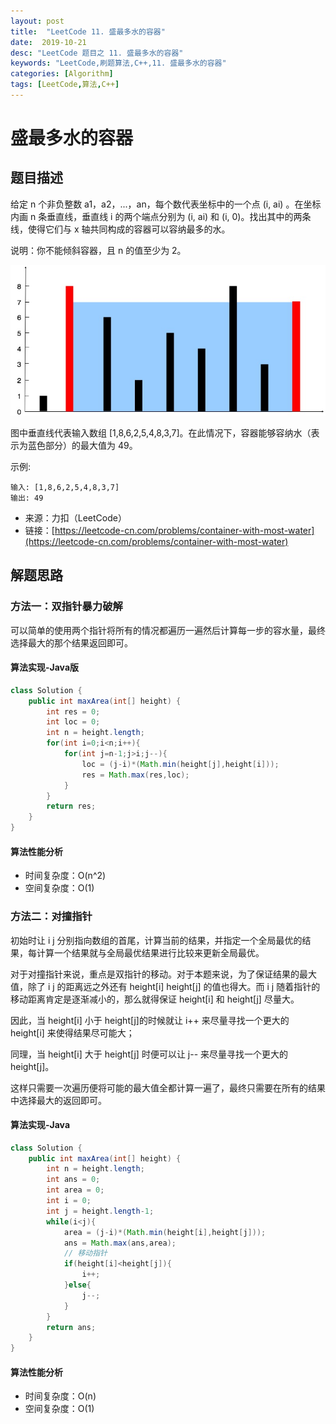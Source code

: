 ```yaml
---
layout: post
title:  "LeetCode 11. 盛最多水的容器"
date:  2019-10-21
desc: "LeetCode 题目之 11. 盛最多水的容器"
keywords: "LeetCode,刷题算法,C++,11. 盛最多水的容器"
categories: [Algorithm]
tags: [LeetCode,算法,C++]
---
```

# 盛最多水的容器

## 题目描述

给定 n 个非负整数 a1，a2，...，an，每个数代表坐标中的一个点 (i, ai) 。在坐标内画 n 条垂直线，垂直线 i 的两个端点分别为 (i, ai) 和 (i, 0)。找出其中的两条线，使得它们与 x 轴共同构成的容器可以容纳最多的水。

说明：你不能倾斜容器，且 n 的值至少为 2。

![image](/assets/images/2019/2019-10/6.jpg)

图中垂直线代表输入数组 [1,8,6,2,5,4,8,3,7]。在此情况下，容器能够容纳水（表示为蓝色部分）的最大值为 49。

示例:

```
输入: [1,8,6,2,5,4,8,3,7]
输出: 49
```
- 来源：力扣（LeetCode）
- 链接：[https://leetcode-cn.com/problems/container-with-most-water](https://leetcode-cn.com/problems/container-with-most-water)

## 解题思路

### 方法一：双指针暴力破解

可以简单的使用两个指针将所有的情况都遍历一遍然后计算每一步的容水量，最终选择最大的那个结果返回即可。

#### 算法实现-Java版

```java
class Solution {
    public int maxArea(int[] height) {
        int res = 0;
        int loc = 0;
        int n = height.length;
        for(int i=0;i<n;i++){
            for(int j=n-1;j>i;j--){
                loc = (j-i)*(Math.min(height[j],height[i]));
                res = Math.max(res,loc);
            }
        }
        return res;
    }
}
```

#### 算法性能分析

- 时间复杂度：O(n^2)
- 空间复杂度：O(1)

### 方法二：对撞指针

初始时让 i j 分别指向数组的首尾，计算当前的结果，并指定一个全局最优的结果，每计算一个结果就与全局最优结果进行比较来更新全局最优。

对于对撞指针来说，重点是双指针的移动。对于本题来说，为了保证结果的最大值，除了 i j 的距离远之外还有 height[i] height[j] 的值也得大。而 i j 随着指针的移动距离肯定是逐渐减小的，那么就得保证 height[i] 和 height[j] 尽量大。

因此，当 height[i] 小于 height[j]的时候就让 i++ 来尽量寻找一个更大的 height[i] 来使得结果尽可能大；

同理，当 height[i] 大于 height[j] 时便可以让 j-- 来尽量寻找一个更大的 height[j]。

这样只需要一次遍历便将可能的最大值全都计算一遍了，最终只需要在所有的结果中选择最大的返回即可。

#### 算法实现-Java

```java
class Solution {
    public int maxArea(int[] height) {
        int n = height.length;
        int ans = 0;
        int area = 0;
        int i = 0;
        int j = height.length-1;
        while(i<j){
            area = (j-i)*(Math.min(height[i],height[j]));
            ans = Math.max(ans,area);
            // 移动指针
            if(height[i]<height[j]){
                i++;
            }else{
                j--;
            }
        }
        return ans;
    }
}
```

#### 算法性能分析

- 时间复杂度：O(n)
- 空间复杂度：O(1)